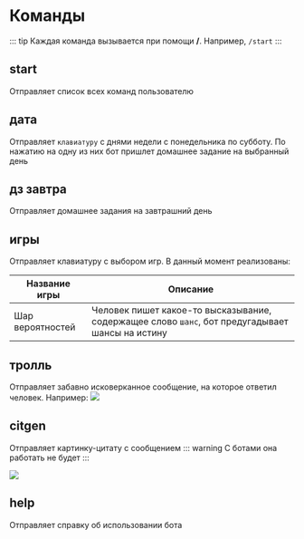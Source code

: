 # Команды

::: tip
Каждая команда вызывается при помощи **/**. Например, `/start`
:::

## start

Отправляет список всех команд пользователю

## дата

Отправляет `клавиатуру` с днями недели с понедельника по субботу. По нажатию на одну из них бот пришлет домашнее задание на выбранный день

## дз завтра

Отправляет домашнее задания на завтрашний день

## игры

Отправляет клавиатуру с выбором игр. В данный момент реализованы:

|Название игры | Описание |
|---|---|
| Шар вероятностей | Человек пишет какое-то высказывание, содержащее слово `шанс`, бот предугадывает шансы на истину |

## тролль

Отправляет забавно исковерканное сообщение, на которое ответил человек. Например:
<img src="https://i.imgur.com/TxfCkzS_d.webp?maxwidth=760&fidelity=grand">

## citgen
Отправляет картинку-цитату с сообщением
::: warning
С ботами она работать не будет
:::

<img src="https://i.imgur.com/8SexFfT_d.webp?maxwidth=760&fidelity=grand">

## help

Отправляет справку об использовании бота